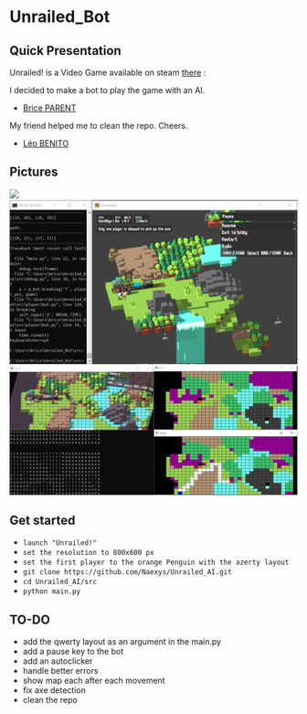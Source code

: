 # Unrailed_Bot
## Quick Presentation

Unrailed! is a Video Game available on steam [there](https://unrailed-game.com/) :

I decided to make a bot to play the game with an AI.

+ [Brice PARENT](https://github.com/Naexys)

My friend helped me to clean the repo. Cheers.

+ [Léo BENITO  ](https://github.com/TrAyZeN) 

## Pictures

![](assets/demo.gif)
![](assets/chop.gif)
![](assets/Dot.PNG)

## Get started

* `launch "Unrailed!"`
* `set the resolution to 800x600 px`
* `set the first player to the orange Penguin with the azerty layout`
* `git clone https://github.com/Naexys/Unrailed_AI.git`
* `cd Unrailed_AI/src`
* `python main.py`

## TO-DO

* add the qwerty layout as an argument in the main.py
* add a pause key to the bot
* add an autoclicker
* handle better errors
* show map each after each movement
* fix axe detection
* clean the repo